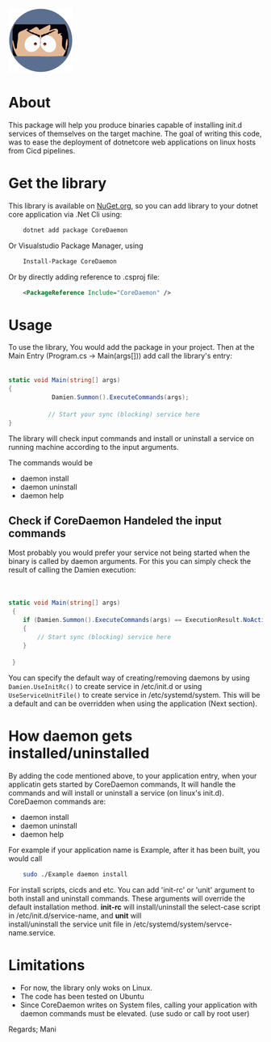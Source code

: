 
![icon](CoreDaemon/graphics/damien.png)

About
==============

This package will help you produce binaries capable of installing init.d services of themselves on the target machine. The goal of writing this code, was to ease the deployment of dotnetcore web applications on linux hosts from Cicd pipelines. 



Get the library
===============

This library is available on [NuGet.org](https://www.nuget.org/packages/CoreDaemon/), so you can add library to your dotnet core application via .Net Cli using:

```bash 
	dotnet add package CoreDaemon 

```

Or Visualstudio Package Manager, using 

```bash 
	Install-Package CoreDaemon 

```
Or by directly adding reference to .csproj file:

```xml
	<PackageReference Include="CoreDaemon" />

```

Usage
======

To use the library, You would add the package in your project. Then at the Main Entry (Program.cs -> Main(args[])) add call the library's entry:


```c#

static void Main(string[] args)
{
            Damien.Summon().ExecuteCommands(args);

           // Start your sync (blocking) service here
} 
```

The library will check input commands and install or uninstall a service on running machine according to the input arguments.  

The commands would be

 * daemon install
 * daemon uninstall
 * daemon help

Check if CoreDaemon Handeled the input commands
-------------------------

Most probably you would prefer your service not being started when the binary is called by daemon arguments. For this you can simply check the result of calling the Damien execution:

```c#


static void Main(string[] args)
 {
	if (Damien.Summon().ExecuteCommands(args) == ExecutionResult.NoActionTaken)
	{
	    // Start sync (blocking) service here 
	}

 } 
```

You can specify the default way of creating/removing daemons by using ```Damien.UseInitRc()``` to create service in
 /etc/init.d or using ```UseServiceUnitFile()``` to create service in /etc/systemd/system. This will be a default and can 
 be overridden when using the application (Next section).
 

How daemon gets installed/uninstalled
==============


By adding the code mentioned above, to your application entry, when your applicatin gets started by CoreDaemon commands, It will handle the commands
 and will install or uninstall a service (on linux's init.d). CoreDaemon commands are: 

 * daemon install
 * daemon uninstall
 * daemon help
 
For example if your application name is Example, after it has been built, you would call 

```bash
	sudo ./Example daemon install
```

 For install scripts, cicds and etc. You can add 'init-rc' or 'unit' 
 argument to both install and uninstall commands. These arguments will 
 override the default installation method. __init-rc__ will install/uninstall 
 the select-case script in /etc/init.d/service-name, and __unit__ will  
 install/uninstall the service unit file in /etc/systemd/system/servce-name.service.

Limitations
============

 * For now, the library only woks on Linux.
 * The code has been tested on Ubuntu
 * Since CoreDaemon writes on System files, calling your application with daemon commands must be elevated. (use sudo or call by root user)


Regards;
Mani
